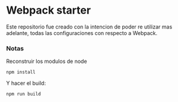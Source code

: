 # Webpack starter
Este repositorio fue creado con la intencion de poder re utilizar mas adelante, todas las configuraciones con respecto a Webpack.

### Notas
Reconstruir los modulos de node
```
npm install
```
Y hacer el build:
```
npm run build
```